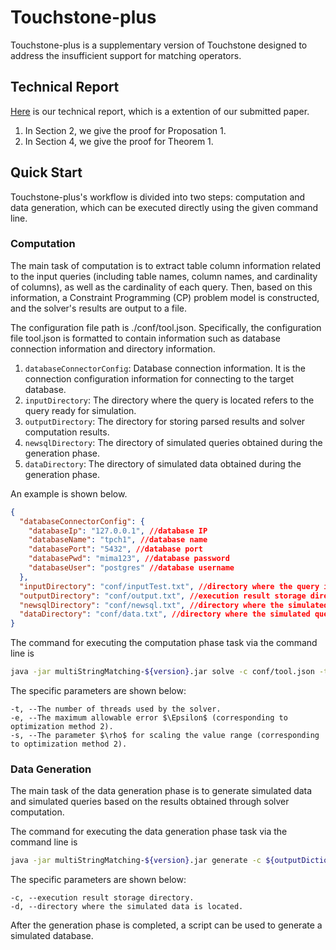# Touchstone-plus

Touchstone-plus is a supplementary version of Touchstone designed to address the insufficient support for matching operators.

## Technical Report

[Here](./technical-report.pdf) is our technical report, which is a extention of our submitted paper.
1. In Section 2, we give the proof for Proposation 1.
2. In Section 4, we give the proof for Theorem 1.

## Quick Start
 Touchstone-plus's workflow is divided into two steps: computation and data generation, which can be executed directly using the given command line.

### Computation
 The main task of computation is to extract table column information related to the input queries (including table names, column names, and cardinality of columns), as well as the cardinality of each query. Then, 
 based on this information, a Constraint Programming (CP) problem model is constructed, and the solver's results are output to a file.

 The configuration file path is ./conf/tool.json. Specifically, the configuration file tool.json is formatted to contain information such as database connection information and directory information.
1. `databaseConnectorConfig`: Database connection information. It is the connection configuration information for connecting to the target database.
2. `inputDirectory`: The directory where the query is located refers to the query ready for simulation.
3. `outputDirectory`: The directory for storing parsed results and solver computation results.
4. `newsqlDirectory`: The directory of simulated queries obtained during the generation phase.
5. `dataDirectory`: The directory of simulated data obtained during the generation phase.

An example is shown below.
```json lines
{
  "databaseConnectorConfig": {
    "databaseIp": "127.0.0.1", //database IP
    "databaseName": "tpch1", //database name
    "databasePort": "5432", //database port
    "databasePwd": "mima123", //database password
    "databaseUser": "postgres" //database username
  },
  "inputDirectory": "conf/inputTest.txt", //directory where the query is located
  "outputDirectory": "conf/output.txt", //execution result storage directory
  "newsqlDirectory": "conf/newsql.txt", //directory where the simulated query is located
  "dataDirectory": "conf/data.txt", //directory where the simulated query is located
}
```

The command for executing the computation phase task via the command line is
```bash
java -jar multiStringMatching-${version}.jar solve -c conf/tool.json -t ${thred number} -e ${comoutation error allowed} -s ${scale error}
```

The specific parameters are shown below:
```shell
-t, --The number of threads used by the solver.
-e, --The maximum allowable error $\Epsilon$ (corresponding to optimization method 2).
-s, --The parameter $\rho$ for scaling the value range (corresponding to optimization method 2).
```
### Data Generation
The main task of the data generation phase is to generate simulated data and simulated queries based on the results obtained through solver computation.

The command for executing the data generation phase task via the command line is
```bash
java -jar multiStringMatching-${version}.jar generate -c ${outputDictionary} -d ${dataDictionary}$
```

The specific parameters are shown below:
```shell
-c, --execution result storage directory.
-d, --directory where the simulated data is located.
```

After the generation phase is completed, a script can be used to generate a simulated database.
